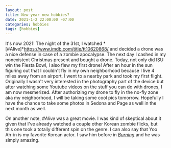 ```yaml
---
layout: post
title: New year new hobbies?
date: 2021-1-2 22:00:00 -07:00
categories: hobbies
tags: [hobbies]
---
```

It's now 2021! The night of the 31st, I watched *[#Alive]*https://www.imdb.com/title/tt10620868/ and decided a drone was a nice defense in case of a zombie apocalypse. The next day I cashed in my nonexistent Christmas present and bought a drone. Today, not only did ISU win the Fiesta Bowl, I also flew my first drone! After an hour in the sun figuring out that I couldn't fly in my own neighborhood because I live 4 miles away from an airport, I went to a nearby park and took my first flight. Originally I wasn't very interested in the photography part of the device but after watching some Youtube videos on the stuff you can do with drones, I am now mesmerized. After authorizing my drone to fly in the no-fly zone aka my neighborhood, I will be taking some cool pics tomorrow. Hopefully I have the chance to take some photos in Sedona and Page as well in the next month as well.

On another note, *#Alive* was a great movie. I was kind of skeptical about it given that I've already watched a couple other Korean zombie flicks, but this one took a totally different spin on the genre. I can also say that Yoo Ah-in is my favorite Korean actor. I saw him before in *[Burning](https://www.imdb.com/title/tt7282468/)* and he was simply amazing.